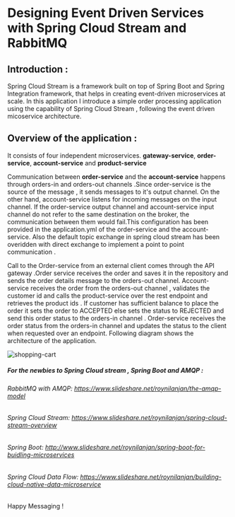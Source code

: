 # Designing Event Driven Services with Spring Cloud Stream and RabbitMQ

## Introduction :

Spring Cloud Stream is a framework built on top of Spring Boot and Spring Integration framework,  that helps in creating event-driven microservices at scale.
In this application I introduce a simple order processing application using the capability of Spring Cloud Stream , following the  event driven micoservice architecture. 
## Overview of the application :
It consists of four independent microservices. 
**gateway-service**,
**order-service**,
**account-service** and 
**product-service**

Communication between **order-service** and the **account-service** happens through orders-in and orders-out channels .Since order-service is the source of the message ,
it sends messages to it's output channel. On the other hand, account-service
listens for incoming messages on the input channel. If the order-service output channel
and account-service input channel do not refer to the same destination on the broker, the
communication between them would fail.This configuration has been provided in the application.yml of the order-service and the account-service. Also the default topic exchange in spring cloud stream has been overidden with direct exchange to implement a point to point communication . 

Call to the Order-service from an external client comes through the API gateway .Order service receives the order and saves it in the repository and sends the order details message to the orders-out channel. Account-service receives the order from the orders-out channel , validates the customer id and calls the product-service over the rest endpoint and retrieves the product ids . If customer has sufficient balance to place the order it sets the order to ACCEPTED else sets the status to REJECTED and send this order status to the orders-in channel . Order-service receives the order status from the orders-in channel and updates the status to the client when requested over an endpoint. Following diagram shows the architecture of the application.


![shopping-cart](https://user-images.githubusercontent.com/9249786/51244567-6a000900-19ab-11e9-8d40-b08fe2a6b28f.png)



##### For the newbies to Spring Cloud stream , Spring Boot and AMQP :

###### RabbitMQ with AMQP: https://www.slideshare.net/roynilanjan/the-amqp-model
###### Spring Cloud Stream: https://www.slideshare.net/roynilanjan/spring-cloud-stream-overview
###### Spring Boot: http://www.slideshare.net/roynilanjan/spring-boot-for-buidling-microservices
###### Spring Cloud Data Flow: https://www.slideshare.net/roynilanjan/building-cloud-native-data-microservice

Happy Messaging !
